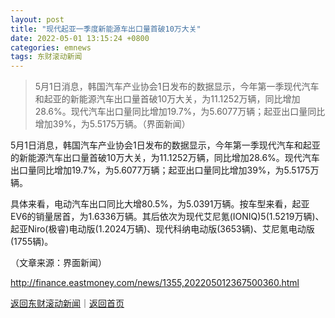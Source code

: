 ```yaml
---
layout: post
title: "现代起亚一季度新能源车出口量首破10万大关"
date: 2022-05-01 13:15:24 +0800
categories: emnews
tags: 东财滚动新闻
---
```

> 5月1日消息，韩国汽车产业协会1日发布的数据显示，今年第一季现代汽车和起亚的新能源汽车出口量首破10万大关，为11.1252万辆，同比增加28.6%。现代汽车出口量同比增加19.7%，为5.6077万辆；起亚出口量同比增加39%，为5.5175万辆。（界面新闻）

<p>5月1日消息，韩国汽车产业协会1日发布的数据显示，今年第一季现代汽车和起亚的新能源汽车出口量首破10万大关，为11.1252万辆，同比增加28.6%。现代汽车出口量同比增加19.7%，为5.6077万辆；起亚出口量同比增加39%，为5.5175万辆。</p><p>具体来看，电动汽车出口同比大增80.5%，为5.0391万辆。按车型来看，起亚EV6的销量居首，为1.6336万辆。其后依次为现代艾尼氪(IONIQ)5(1.5219万辆)、起亚Niro(极睿)电动版(1.2024万辆)、现代科纳电动版(3653辆)、艾尼氪电动版(1755辆)。</p><p class="em_media">（文章来源：界面新闻）</p>

<http://finance.eastmoney.com/news/1355,202205012367500360.html>

[返回东财滚动新闻](//finews.withounder.com/emnews/)｜[返回首页](//finews.withounder.com/)